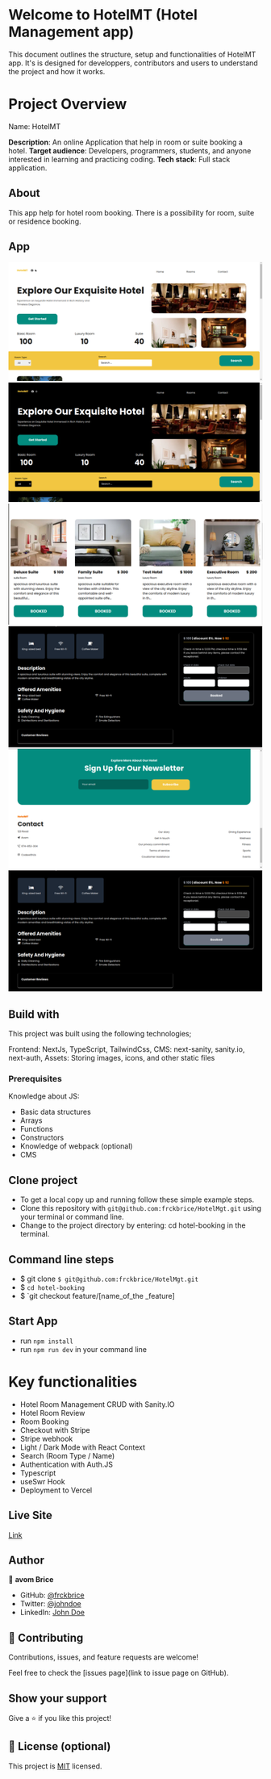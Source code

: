# Welcome to HotelMT (Hotel Management app)
This document outlines the structure, setup and functionalities of HotelMT app. It's is designed for developpers, contributors and users to understand the project and how it works.

# Project Overview
Name: HotelMT

**Description**: An online Application that help in room or suite booking a hotel.
**Target audience**: Developers, programmers, students, and anyone interested in learning and practicing coding.
**Tech stack**: Full stack application.

## About
This app help for hotel room booking. There is a possibility for room, suite or residence booking.

## App

![home](/public/hotelmgt/hotelmgtFrontpage.png)
![homedark](/public/hotelmgt/frontpagedark.png)
![room_detail](/public/hotelmgt/bookedrooms.png) 
![room_detail_dark](/public/hotelmgt/darkroomdetail.png) 
![footer](/public/hotelmgt/hotelmgtfooter.png)
![uploadFile](/public//hotelmgt/darkroomdetail.png)  


## Build with
This project was built using the following technologies;

Frontend: NextJs, TypeScript, TailwindCss, 
CMS: next-sanity, sanity.io, next-auth, 
Assets: Storing images, icons, and other static files

### Prerequisites

Knowledge about JS:

- Basic data structures
- Arrays
- Functions
- Constructors
- Knowledge of webpack (optional)
- CMS

## Clone project

- To get a local copy up and running follow these simple example steps.
- Clone this repository with `git@github.com:frckbrice/HotelMgt.git` using your terminal or command line.
- Change to the project directory by entering: cd hotel-booking in the terminal.

## Command line steps

- $ git clone `$ git@github.com:frckbrice/HotelMgt.git`
- $ `cd hotel-booking `
- $ `git checkout feature/[name_of_the _feature]

## Start App

- run `npm install`
- run `npm run dev` in your command line


# Key functionalities

- Hotel Room Management CRUD with Sanity.IO
- Hotel Room Review
- Room Booking
- Checkout with Stripe
- Stripe webhook
- Light / Dark Mode with React Context
- Search (Room Type  / Name)
- Authentication with Auth.JS
- Typescript
- useSwr Hook
- Deployment to Vercel
  
## Live Site

[Link](https://hotel-mgt.vercel.app)

## Author

👤 **avom Brice**

- GitHub: [@frckbrice](https://github.com/frckbrice)
- Twitter: [@johndoe](https://twitter.com/evaristeavom)
- LinkedIn: [John Doe](https://www.linkedin.com/in/avom-brice/)

## 🤝 Contributing

Contributions, issues, and feature requests are welcome!

Feel free to check the [issues page](link to issue page on GitHub).

## Show your support

Give a ⭐️ if you like this project!

## 📝 License (optional)

This project is [MIT](./LICENSE) licensed.


